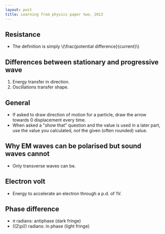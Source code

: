 ```yaml
---
layout: post
title: Learning from physics paper two, 2013
---
```


## Resistance

- The definition is simply \\(\frac{potential difference}{current}\\)

## Differences between stationary and progressive wave

1. Energy transfer in direction.
2. Oscillations transfer shape.

## General

- If asked to draw direction of motion for a particle, draw the arrow towards 0 displacement every time.
- When asked a "show that" question and the value is used in a later part, use the value you calculated, *not* the given (often rounded) value.

## Why EM waves can be polarised but sound waves cannot

- Only transverse waves can be.

## Electron volt

- Energy to accelerate an electron through a p.d. of 1V.

## Phase difference

- $\pi$ radians: antiphase (dark fringe)
- \((2\pi\)) radians: in phase (light fringe)
